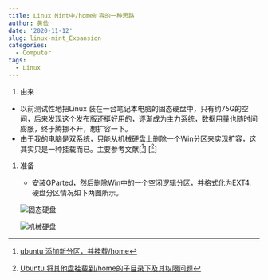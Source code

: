 ```yaml
---
title: Linux Mint中/home扩容的一种思路
author: 黄俭
date: '2020-11-12'
slug: linux-mint_Expansion
categories:
  - Computer
tags:
  - Linux
---
```

1. 由来
  - 以前测试性地把Linux 装在一台笔记本电脑的固态硬盘中，只有约75G的空间，后来发现这个发布版还挺好用的，逐渐成为主力系统，数据用量也随时间膨胀，终于腾挪不开，想扩容一下。
  - 由于我的电脑是双系统，只能从机械硬盘上删除一个Win分区来实现扩容，这其实只是一种挂载而已。主要参考文献\[[^1]\] \[[^bignote]\]
  
1. 准备
    - 安装GParted，然后删除Win中的一个空闲逻辑分区，并格式化为EXT4. 硬盘分区情况如下两图所示。
    
   ![固态硬盘](http://123.56.98.124:8080/picLIB/upload/15/Gparted_01.png)
    
   ![机械硬盘](http://123.56.98.124:8080/picLIB/upload/15/Gparted_02.png)
   

[^1]: [ubuntu 添加新分区，并挂载/home](https://www.cnblogs.com/bigben0123/p/12988656.html)
[^bignote]: [Ubuntu 将其他盘挂载到/home的子目录下及其权限问题](https://www.geek-share.com/detail/2712741082.html)
    